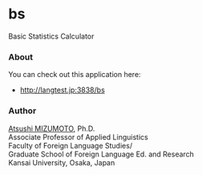 bs
==

Basic Statistics Calculator


### About
You can check out this application here:
- http://langtest.jp:3838/bs

### Author
[Atsushi MIZUMOTO](http://mizumot.com/ "mizumot.com"), Ph.D.   
Associate Professor of Applied Linguistics  
Faculty of Foreign Language Studies/  
Graduate School of Foreign Language Ed. and Research  
Kansai University, Osaka, Japan
